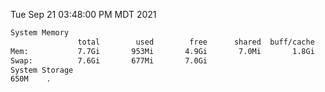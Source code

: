 Tue Sep 21 03:48:00 PM MDT 2021
```bash
System Memory
               total        used        free      shared  buff/cache   available
Mem:           7.7Gi       953Mi       4.9Gi       7.0Mi       1.8Gi       6.4Gi
Swap:          7.6Gi       677Mi       7.0Gi
System Storage
650M	.
```
```bash

